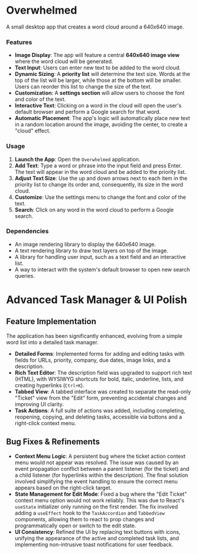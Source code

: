 # Overwhelmed

A small desktop app that creates a word cloud around a 640x640 image.

### Features

-   **Image Display**: The app will feature a central **640x640 image view** where the word cloud will be generated.
-   **Text Input**: Users can enter new text to be added to the word cloud.
-   **Dynamic Sizing**: A **priority list** will determine the text size. Words at the top of the list will be larger, while those at the bottom will be smaller. Users can reorder this list to change the size of the text.
-   **Customization**: A **settings section** will allow users to choose the font and color of the text.
-   **Interactive Text**: Clicking on a word in the cloud will open the user's default browser and perform a Google search for that word.
-   **Automatic Placement**: The app's logic will automatically place new text in a random location around the image, avoiding the center, to create a "cloud" effect.

### Usage

1.  **Launch the App**: Open the `Overwhelmed` application.
2.  **Add Text**: Type a word or phrase into the input field and press Enter. The text will appear in the word cloud and be added to the priority list.
3.  **Adjust Text Size**: Use the up and down arrows next to each item in the priority list to change its order and, consequently, its size in the word cloud.
4.  **Customize**: Use the settings menu to change the font and color of the text.
5.  **Search**: Click on any word in the word cloud to perform a Google search.

### Dependencies

-   An image rendering library to display the 640x640 image.
-   A text rendering library to draw text layers on top of the image.
-   A library for handling user input, such as a text field and an interactive list.
-   A way to interact with the system's default browser to open new search queries.

# Advanced Task Manager & UI Polish

## Feature Implementation
The application has been significantly enhanced, evolving from a simple word list into a detailed task manager.
-   **Detailed Forms**: Implemented forms for adding and editing tasks with fields for URLs, priority, company, due dates, image links, and a description.
-   **Rich Text Editor**: The description field was upgraded to support rich text (HTML), with WYSIWYG shortcuts for bold, italic, underline, lists, and creating hyperlinks (`Ctrl+K`).
-   **Tabbed View**: A tabbed interface was created to separate the read-only "Ticket" view from the "Edit" form, preventing accidental changes and improving UI clarity.
-   **Task Actions**: A full suite of actions was added, including completing, reopening, copying, and deleting tasks, accessible via buttons and a right-click context menu.

## Bug Fixes & Refinements
-   **Context Menu Logic**: A persistent bug where the ticket action context menu would not appear was resolved. The issue was caused by an event propagation conflict between a parent listener (for the ticket) and a child listener (for hyperlinks within the description). The final solution involved simplifying the event handling to ensure the correct menu appears based on the right-click target.
-   **State Management for Edit Mode**: Fixed a bug where the "Edit Ticket" context menu option would not work reliably. This was due to React's `useState` initializer only running on the first render. The fix involved adding a `useEffect` hook to the `TaskAccordion` and `TabbedView` components, allowing them to react to prop changes and programmatically open or switch to the edit state.
-   **UI Consistency**: Refined the UI by replacing text buttons with icons, unifying the appearance of the active and completed task lists, and implementing non-intrusive toast notifications for user feedback.